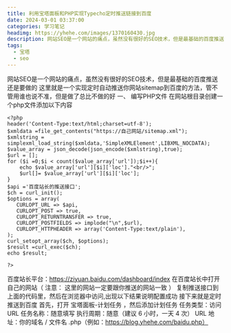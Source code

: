 ```yaml
---
title: 利用宝塔面板和PHP实现Typecho定时推送链接到百度
date: 2024-03-01 03:37:00
categories: 学习笔记
headimg: https://yhehe.com/images/1370160430.jpg
description: 网站SEO是一个网站的痛点，虽然没有很好的SEO技术，但是最基础的百度推送还是要做的,这里就是一个实现定时自动推送你网站sitemap到百度的方法，管不管用谁也说不准，但是做了总比不做的好
tags:
  - 宝塔
  - seo
---
```


网站SEO是一个网站的痛点，虽然没有很好的SEO技术，但是最基础的百度推送还是要做的
这里就是一个实现定时自动推送你网站sitemap到百度的方法，管不管用谁也说不准，但是做了总比不做的好
一、 编写PHP文件
在网站根目录创建一个php文件添加以下内容
```
<?php
header('Content-Type:text/html;charset=utf-8');
$xmldata =file_get_contents("https://自己网站/sitemap.xml");
$xmlstring = simplexml_load_string($xmldata,'SimpleXMLElement',LIBXML_NOCDATA);
$value_array = json_decode(json_encode($xmlstring),true);
$url = [];
for ($i =0;$i < count($value_array['url']);$i++){
    echo $value_array['url'][$i]['loc']."<br/>";
    $url[]= $value_array['url'][$i]['loc'];
}
$api ='百度站长的推送接口';
$ch = curl_init();
$options = array(
   CURLOPT_URL => $api,
   CURLOPT_POST => true,
   CURLOPT_RETURNTRANSFER => true,
   CURLOPT_POSTFIELDS => implode("\n",$url),
   CURLOPT_HTTPHEADER => array('Content-Type:text/plain'),
);
curl_setopt_array($ch, $options);
$result =curl_exec($ch);
echo $result;
 
?>
```
百度站长平台：https://ziyuan.baidu.com/dashboard/index
在百度站长中打开自己的网站（ 注意： 这里的网站一定要跟你推送的网站一致 ）
复制推送接口到上面的代码里，然后在浏览器中访问,出现以下结果说明配置成功
接下来就是定时推送到百度
首先，打开 宝塔面板-计划任务 ，然后添加计划任务
任务类型：访问 URL
任务名称：随意填写
执行周期：随意（建议 6 小时，一天 4 次）
URL 地址：你的域名 / 文件名 .php（例如：https://blog.yhehe.com/baidu.php）